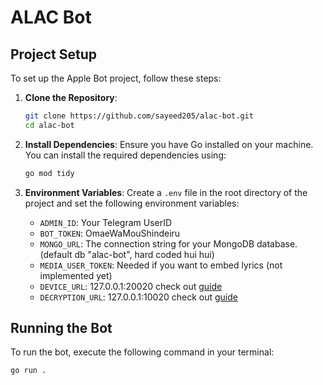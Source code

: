 # ALAC Bot

## Project Setup

To set up the Apple Bot project, follow these steps:

1. **Clone the Repository**:

    ```bash
    git clone https://github.com/sayeed205/alac-bot.git
    cd alac-bot
    ```

2. **Install Dependencies**:
   Ensure you have Go installed on your machine. You can install the required dependencies using:

    ```bash
    go mod tidy
    ```

3. **Environment Variables**:
   Create a `.env` file in the root directory of the project and set the following environment variables:
    - `ADMIN_ID`: Your Telegram UserID
    - `BOT_TOKEN`: OmaeWaMouShindeiru
    - `MONGO_URL`: The connection string for your MongoDB database.(default db "alac-bot", hard coded hui hui)
    - `MEDIA_USER_TOKEN`: Needed if you want to embed lyrics (not implemented yet)
    - `DEVICE_URL`: 127.0.0.1:20020 check out [guide](https://github.com/zhaarey/wrapper)
    - `DECRYPTION_URL`: 127.0.0.1:10020 check out [guide](https://github.com/zhaarey/wrapper)

## Running the Bot

To run the bot, execute the following command in your terminal:
   ```bash
   go run .
   ```